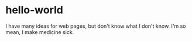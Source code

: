 # hello-world
I have many ideas for web pages, but don't know what I don't know.
I'm so mean, I make medicine sick.
